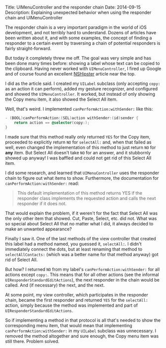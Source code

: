 Title: UIMenuController and the responder chain
Date: 2014-09-15
Description: Explaining unexpected behavior when using the responder chain and UIMenuController


The responder chain is a very important paradigm in the world of iOS development, and not terribly hard to understand. Dozens of articles have been written about it, and with some examples, the concept of finding a responder to a certain event by traversing a chain of potential responders is fairly straight-forward.

But today it completely threw me off. The goal was very simple and has been done many times before: showing a label whose text can be copied to the clipboard. Having never worked with `UIMenuController`, I fired up Google and of course found an excellent [NSHipster](http://nshipster.com/uimenucontroller/) article near the top.

I did as the article said. I created my `UILabel` subclass (only accepting `copy:` as an action it can perform), added my gesture recognizer, and configured and showed the `UIMenuController`. It worked, but instead of only showing the Copy menu item, it also showed the Select All item.

Well, that's weird. I implemented `canPerformAction:withSender:` like this:

```objective-c
- (BOOL)canPerformAction:(SEL)action withSender:(id)sender {
	return action == @selector(copy:);
}
```

I made sure that this method really only returned `YES` for the Copy item, proceeded to explicitly return `NO` for `selectAll:` and, when that failed as well, even changed the implementation of this method to just return `NO` for **any** item. But Select All doesn't take `NO` for an answer, and it stubbornly showed up anyway! I was baffled and could not get rid of this Select All item.

I did some research, and learned that `UIMenuController` uses the responder chain to figure out what items to show. Furthermore, the documentation for `canPerformAction:withSender:` read:

> This default implementation of this method returns YES if the responder class implements the requested action and calls the next responder if it does not.

That would explain the problem, if it weren't for the fact that Select All was the only other item that showed. Cut, Paste, Select, etc. did not. What was so special about Select All that no matter what I did, it always decided to make an unwanted appearance?

Finally I saw it. One of the last methods of the view controller that created this label had a method named, you guessed it, `selectAll:`. I didn't immediately connect the dots, but at least renaming that method to `selectAllContacts:` (which was a better name for that method anyway) got rid of Select All.

But how? I returned `NO` from my label's `canPerformAction:withSender:` for all actions except `copy:`. This means that for all other actions (see the informal `UIResponderStandardEditActions`), the next responder in the chain would be called. And (if necessary) the next, and the next.

At some point, my view controller, which participates in the responder chain, became the first responder and returned `YES` for the `selectAll:` action, simply because the method was implemented and part of `UIResponderStandardEditActions`.

So if implementing a method in that protocol is all that's needed to show the corresponding menu item, that would mean that implementing `canPerformAction:withSender:` in my `UILabel` subclass was unnecessary. I removed the method altogether and sure enough, the Copy menu item was still there. Problem solved.
